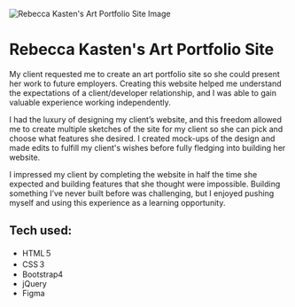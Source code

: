 
![Rebecca Kasten's Art Portfolio Site Image](/imgs/RKGitHub.png)

#  Rebecca Kasten's Art Portfolio Site
My client requested me to create an art portfolio site so she could present her work to future employers. Creating this website helped me understand the expectations of a client/developer relationship, and I was able to gain valuable experience working independently.

I had the luxury of designing my client’s website, and this freedom allowed me to create multiple sketches of the site for my client so she can pick and choose what features she desired. I created mock-ups of the design and made edits to fulfill my client's wishes before fully fledging into building her website.

I impressed my client by completing the website in half the time she expected and building features that she thought were impossible. Building something I’ve never built before was challenging, but I enjoyed pushing myself and using this experience as a learning opportunity.


## Tech used:
* HTML５
* CSS３
* Bootstrap4
* jQuery
* Figma
